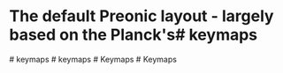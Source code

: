 # The default Preonic layout - largely based on the Planck's#   k e y m a p s  
 #   k e y m a p s  
 #   k e y m a p s  
 #   K e y m a p s  
 #   K e y m a p s  
 